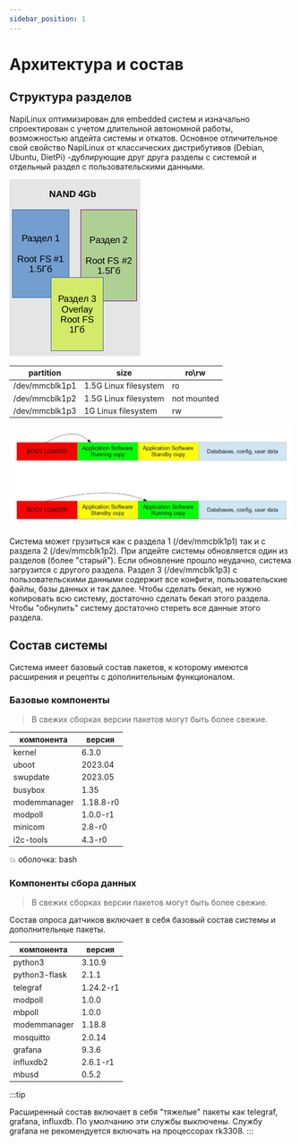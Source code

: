 ```yaml
---
sidebar_position: 1
---
```


# Архитектура и состав

## Структура разделов

NapiLinux оптимизирован для embedded систем и изначально спроектирован с учетом длительной автономной работы, возможностью апдейта системы и откатов. Основное отличительное свой свойство NapiLinux от классических дистрибутивов (Debian, Ubuntu, DietPi) -дублирующие друг друга разделы с системой и отдельный раздел с пользовательскими данными.

![NapiLinux](img-li/schm1.png)

|partition      | size                  |ro\rw|
|---------------|-----------------------|-----|
|/dev/mmcblk1p1 | 1.5G Linux filesystem | ro  |
|/dev/mmcblk1p2 | 1.5G Linux filesystem | not mounted  |
|/dev/mmcblk1p3 |  1G  Linux filesystem| rw |

![NapiLinux](img-li/p2.jpg)

Система может грузиться как с раздела 1 (/dev/mmcblk1p1) так и с раздела 2 (/dev/mmcblk1p2). При апдейте системы обновляется один из разделов (более "старый"). Если обновление прошло неудачно, система загрузится с другого раздела. Раздел 3 (/dev/mmcblk1p3) с пользовательскими данными содержит все конфиги, пользовательские файлы, базы данных и так далее. Чтобы сделать бекап, не нужно копировать всю систему, достаточно сделать бекап этого раздела. Чтобы "обнулить" систему достаточно стереть все данные этого раздела. 

## Состав системы

Система имеет базовый состав пакетов, к которому имеются расширения и рецепты
с дополнительным функционалом.

### Базовые компоненты

>В свежих сборках версии пакетов могут быть более свежие. 

|компонента      | версия                  |
|---------------|-----------------------|
|kernel | 6.3.0 |
|uboot|2023.04|
|swupdate|2023.05|
|busybox|1.35|
|modemmanager| 1.18.8-r0 |
|modpoll|1.0.0-r1|
|minicom|2.8-r0|
|i2c-tools|4.3-r0|

:boom: оболочка: bash

### Компоненты сбора данных

>В свежих сборках версии пакетов могут быть более свежие. 

Состав опроса датчиков включает в себя базовый состав системы
и дополнительные пакеты.

|компонента      | версия                  |
|---------------|-----------------------|
|python3|3.10.9|
|python3-flask|2.1.1|
|telegraf|1.24.2-r1|
|modpoll|1.0.0|
|mbpoll|1.0.0|
|modemmanager|1.18.8|
|mosquitto|2.0.14|
|grafana|9.3.6|
|influxdb2|2.6.1-r1|
|mbusd|0.5.2|

:::tip

Расширенный состав включает в себя "тяжелые" пакеты как telegraf, grafana, influxdb. По умолчанию эти службы выключены.  Службу grafana не рекомендуется включать на процессорах rk3308.
:::
